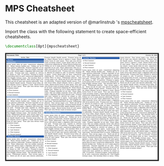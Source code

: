 # MPS Cheatsheet

This cheatsheet is an adapted version of @marlinstrub 's [mpscheatsheet](https://github.com/marlinstrub/mpscheatsheet).

Import the class with the following statement to create space-efficient cheatsheets.

```latex
\documentclass[8pt]{mpscheatsheet}
```

![Example Image](screenshots/example.png)
